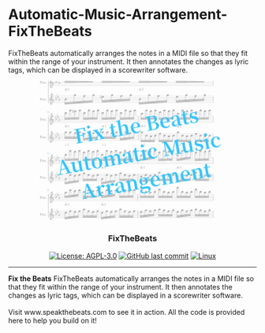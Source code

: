 # Automatic-Music-Arrangement-FixTheBeats
FixTheBeats automatically arranges the notes in a MIDI file so that they fit within the range of your instrument. It then annotates the changes as lyric tags, which can be displayed in a scorewriter software.

![Image FixTheBeats](https://github.com/LPBeaulieu/Automatic-Music-Arrangement-FixTheBeats/blob/main/FixTheBeats%20Thumbnail.jpg)
<h3 align="center">FixTheBeats</h3>
<div align="center">
  
  [![License: AGPL-3.0](https://img.shields.io/badge/License-AGPLv3.0-brightgreen.svg)](https://github.com/LPBeaulieu/Automatic-Music-Arrangement-FixTheBeats/blob/main/LICENSE)
  [![GitHub last commit](https://img.shields.io/github/last-commit/LPBeaulieu/Automatic-Music-Arrangement-FixTheBeats)](https://github.com/Automatic-Music-Arrangement-FixTheBeats)
  [![Linux](https://svgshare.com/i/Zhy.svg)](https://svgshare.com/i/Zhy.svg)
  
</div>

---

<p align="left"> <b>Fix the Beats</b> FixTheBeats automatically arranges the notes in a MIDI file so that they fit within the range of your instrument. It then annotates the changes as lyric tags, which can be displayed in a scorewriter software.<br><br> Visit www.speakthebeats.com to see it in action. All the code is provided here to help you build on it!</p>
